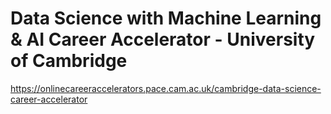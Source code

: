 # Data Science with Machine Learning & AI Career Accelerator - University of Cambridge

https://onlinecareeraccelerators.pace.cam.ac.uk/cambridge-data-science-career-accelerator
